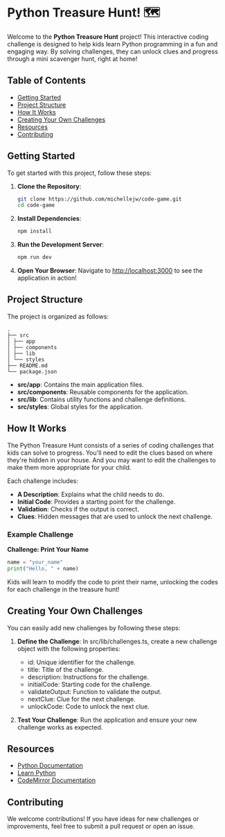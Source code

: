 # Python Treasure Hunt! 🗺️

Welcome to the **Python Treasure Hunt** project! This interactive coding challenge is designed to help kids learn Python programming in a fun and engaging way. By solving challenges, they can unlock clues and progress through a mini scavenger hunt, right at home!

## Table of Contents

- [Getting Started](#getting-started)
- [Project Structure](#project-structure)
- [How It Works](#how-it-works)
- [Creating Your Own Challenges](#creating-your-own-challenges)
- [Resources](#resources)
- [Contributing](#contributing)

## Getting Started

To get started with this project, follow these steps:

1. **Clone the Repository**:
   ```bash
   git clone https://github.com/michellejw/code-game.git
   cd code-game
   ```

2. **Install Dependencies**:
   ```bash
   npm install
   ```

3. **Run the Development Server**:
   ```bash
   npm run dev
   ```

4. **Open Your Browser**: Navigate to [http://localhost:3000](http://localhost:3000) to see the application in action!

## Project Structure

The project is organized as follows:

```
.
├── src
│ ├── app
│ ├── components
│ ├── lib
│ └── styles
├── README.md
└── package.json
```

- **src/app**: Contains the main application files.
- **src/components**: Reusable components for the application.
- **src/lib**: Contains utility functions and challenge definitions.
- **src/styles**: Global styles for the application.

## How It Works

The Python Treasure Hunt consists of a series of coding challenges that kids can solve to progress. You'll need to edit the clues based on where they're hidden in your house. And you may want to edit the challenges to make them more appropriate for your child.

Each challenge includes:

- **A Description**: Explains what the child needs to do.
- **Initial Code**: Provides a starting point for the challenge.
- **Validation**: Checks if the output is correct.
- **Clues**: Hidden messages that are used to unlock the next challenge.

### Example Challenge

**Challenge: Print Your Name**

```python
name = "your_name"
print("Hello, " + name)
```

Kids will learn to modify the code to print their name, unlocking the codes for each challenge in the  treasure hunt!

## Creating Your Own Challenges

You can easily add new challenges by following these steps:

1. **Define the Challenge**: In src/lib/challenges.ts, create a new challenge object with the following properties:
   - id: Unique identifier for the challenge.
   - title: Title of the challenge.
   - description: Instructions for the challenge.
   - initialCode: Starting code for the challenge.
   - validateOutput: Function to validate the output.
   - nextClue: Clue for the next challenge.
   - unlockCode: Code to unlock the next clue.

2. **Test Your Challenge**: Run the application and ensure your new challenge works as expected.

## Resources

- [Python Documentation](https://docs.python.org/3/)
- [Learn Python](https://www.learnpython.org/)
- [CodeMirror Documentation](https://codemirror.net/doc/manual.html)

## Contributing

We welcome contributions! If you have ideas for new challenges or improvements, feel free to submit a pull request or open an issue. 